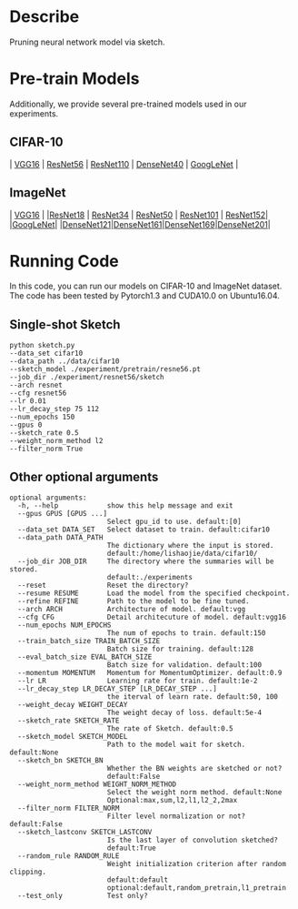 # Describe

Pruning neural network model via sketch.

# Pre-train Models

Additionally, we provide several  pre-trained models used in our experiments.

## CIFAR-10

| [VGG16](https://drive.google.com/open?id=1iqcLZyMTnciVLiKOHNaKbeXixK0KOzuX) | [ResNet56](https://drive.google.com/open?id=1pt-LgK3kI_4ViXIQWuOP0qmmQa3p2qW5) | [ResNet110]() | [DenseNet40]() | [GoogLeNet]() |

## ImageNet

| [VGG16](https://download.pytorch.org/models/vgg16_bn-6c64b313.pth) | 
|[ResNet18](https://download.pytorch.org/models/resnet18-5c106cde.pth) | [ResNet34](https://download.pytorch.org/models/resnet34-333f7ec4.pth) | [ResNet50](https://download.pytorch.org/models/resnet50-19c8e357.pth) | [ResNet101](https://download.pytorch.org/models/resnet101-5d3b4d8f.pth) | [ResNet152](https://download.pytorch.org/models/resnet152-b121ed2d.pth)|
|[GoogLeNet](https://download.pytorch.org/models/googlenet-1378be20.pth)|
|[DenseNet121](https://drive.google.com/open?id=1-ZZu8yGmh518F6621BvHwBZ7NV17wf-9)|[DenseNet161](https://drive.google.com/open?id=1lNWiyyeQKtsldO7iFNmQ11WLNUNH22Jr)|[DenseNet169](https://drive.google.com/open?id=10iScGCR4QY6ZkghATkEaa61-F8buW3fB)|[DenseNet201](https://drive.google.com/open?id=1DZytePACQJyXbgLX_KIUDJRHAerUo4OT)|

# Running Code

In this code, you can run our models on CIFAR-10 and ImageNet dataset. The code has been tested by Pytorch1.3 and CUDA10.0 on Ubuntu16.04.

## Single-shot Sketch

```shell
python sketch.py 
--data_set cifar10 
--data_path ../data/cifar10 
--sketch_model ./experiment/pretrain/resne56.pt 
--job_dir ./experiment/resnet56/sketch
--arch resnet 
--cfg resnet56 
--lr 0.01
--lr_decay_step 75 112
--num_epochs 150 
--gpus 0
--sketch_rate 0.5 
--weight_norm_method l2 
--filter_norm True
```

## Other optional arguments

```shell
optional arguments:
  -h, --help            show this help message and exit
  --gpus GPUS [GPUS ...]
                        Select gpu_id to use. default:[0]
  --data_set DATA_SET   Select dataset to train. default:cifar10
  --data_path DATA_PATH
                        The dictionary where the input is stored.
                        default:/home/lishaojie/data/cifar10/
  --job_dir JOB_DIR     The directory where the summaries will be stored.
                        default:./experiments
  --reset               Reset the directory?
  --resume RESUME       Load the model from the specified checkpoint.
  --refine REFINE       Path to the model to be fine tuned.
  --arch ARCH           Architecture of model. default:vgg
  --cfg CFG             Detail architecuture of model. default:vgg16
  --num_epochs NUM_EPOCHS
                        The num of epochs to train. default:150
  --train_batch_size TRAIN_BATCH_SIZE
                        Batch size for training. default:128
  --eval_batch_size EVAL_BATCH_SIZE
                        Batch size for validation. default:100
  --momentum MOMENTUM   Momentum for MomentumOptimizer. default:0.9
  --lr LR               Learning rate for train. default:1e-2
  --lr_decay_step LR_DECAY_STEP [LR_DECAY_STEP ...]
                        the iterval of learn rate. default:50, 100
  --weight_decay WEIGHT_DECAY
                        The weight decay of loss. default:5e-4
  --sketch_rate SKETCH_RATE
                        The rate of Sketch. default:0.5
  --sketch_model SKETCH_MODEL
                        Path to the model wait for sketch. default:None
  --sketch_bn SKETCH_BN
                        Whether the BN weights are sketched or not?
                        default:False
  --weight_norm_method WEIGHT_NORM_METHOD
                        Select the weight norm method. default:None
                        Optional:max,sum,l2,l1,l2_2,2max
  --filter_norm FILTER_NORM
                        Filter level normalization or not? default:False
  --sketch_lastconv SKETCH_LASTCONV
                        Is the last layer of convolution sketched?
                        default:True
  --random_rule RANDOM_RULE
                        Weight initialization criterion after random clipping.
                        default:default
                        optional:default,random_pretrain,l1_pretrain
  --test_only           Test only?
```
